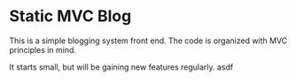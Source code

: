 # Static MVC Blog

This is a simple blogging system front end. The code is organized with MVC principles in mind.

It starts small, but will be gaining new features regularly.
asdf
